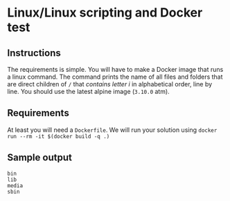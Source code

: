 # Linux/Linux scripting and Docker test

## Instructions
The requirements is simple. You will have to make a Docker image that runs a linux command. The command prints the name of all files and folders that are direct children of `/` that *contains letter i* in alphabetical order, line by line. You should use the latest alpine image (`3.10.0` atm).

## Requirements
At least you will need a `Dockerfile`. We will run your solution using `docker run --rm -it $(docker build -q .)`

## Sample output
```
bin
lib
media
sbin
```